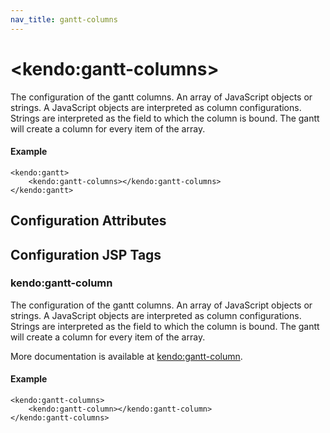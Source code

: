 ```yaml
---
nav_title: gantt-columns
---
```


# \<kendo:gantt-columns\>

The configuration of the gantt columns. An array of JavaScript objects or strings. A JavaScript objects are interpreted as column configurations. Strings are interpreted as the
field to which the column is bound. The gantt will create a column for every item of the array.

#### Example
    <kendo:gantt>
        <kendo:gantt-columns></kendo:gantt-columns>
    </kendo:gantt>

## Configuration Attributes


##  Configuration JSP Tags

### kendo:gantt-column

The configuration of the gantt columns. An array of JavaScript objects or strings. A JavaScript objects are interpreted as column configurations. Strings are interpreted as the
field to which the column is bound. The gantt will create a column for every item of the array.

More documentation is available at [kendo:gantt-column](/kendo-ui/api/wrappers/jsp/gantt/column).

#### Example

    <kendo:gantt-columns>
        <kendo:gantt-column></kendo:gantt-column>
    </kendo:gantt-columns>


